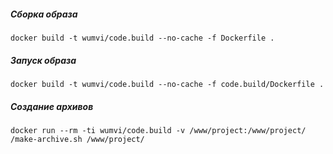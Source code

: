 ##### Сборка образа
```
docker build -t wumvi/code.build --no-cache -f Dockerfile .
```

##### Запуск образа
```
docker build -t wumvi/code.build --no-cache -f code.build/Dockerfile .
```

##### Создание архивов
```
docker run --rm -ti wumvi/code.build -v /www/project:/www/project/ /make-archive.sh /www/project/
```
